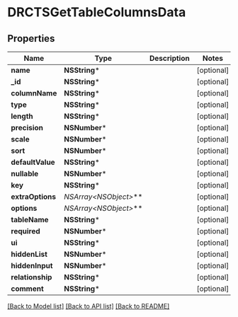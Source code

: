 # DRCTSGetTableColumnsData

## Properties
Name | Type | Description | Notes
------------ | ------------- | ------------- | -------------
**name** | **NSString*** |  | [optional] 
**_id** | **NSString*** |  | [optional] 
**columnName** | **NSString*** |  | [optional] 
**type** | **NSString*** |  | [optional] 
**length** | **NSString*** |  | [optional] 
**precision** | **NSNumber*** |  | [optional] 
**scale** | **NSNumber*** |  | [optional] 
**sort** | **NSNumber*** |  | [optional] 
**defaultValue** | **NSString*** |  | [optional] 
**nullable** | **NSNumber*** |  | [optional] 
**key** | **NSString*** |  | [optional] 
**extraOptions** | **NSArray&lt;NSObject*&gt;*** |  | [optional] 
**options** | **NSArray&lt;NSObject*&gt;*** |  | [optional] 
**tableName** | **NSString*** |  | [optional] 
**required** | **NSNumber*** |  | [optional] 
**ui** | **NSString*** |  | [optional] 
**hiddenList** | **NSNumber*** |  | [optional] 
**hiddenInput** | **NSNumber*** |  | [optional] 
**relationship** | **NSString*** |  | [optional] 
**comment** | **NSString*** |  | [optional] 

[[Back to Model list]](../README.md#documentation-for-models) [[Back to API list]](../README.md#documentation-for-api-endpoints) [[Back to README]](../README.md)


